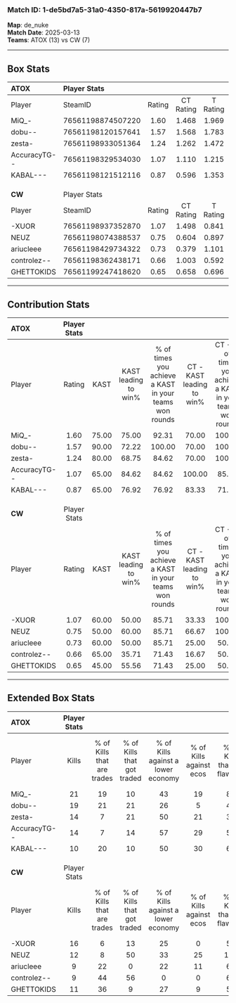 ### Match ID: 1-de5bd7a5-31a0-4350-817a-5619920447b7  
**Map**: de_nuke  
**Match Date**: 2025-03-13  
**Teams**: ATOX (13) vs CW (7)  

---  

## Box Stats  

| **ATOX**     | Player Stats      |        |           |          |       |       |       |         |        |      |     |
| :- | :- | :-: | :-: | :-: | :-: | :-: | :-: | :-: | :-: | :-: | :-: |
| Player       | SteamID           | Rating | CT Rating | T Rating | KAST  |  ADR  | Kills | Assists | Deaths | K/D  | HS% |
| MiQ_-        | 76561198874507220 |  1.60  |   1.468   |  1.969   | 75.00 | 107.3 |  21   |    1    |   10   | 2.10 | 52  |
| dobu--       | 76561198120157641 |  1.57  |   1.568   |  1.783   | 90.00 | 107.9 |  19   |    7    |   13   | 1.46 | 57  |
| zesta-       | 76561198933051364 |  1.24  |   1.262   |  1.472   | 80.00 | 74.8  |  14   |    3    |   10   | 1.40 | 57  |
| AccuracyTG-- | 76561198329534030 |  1.07  |   1.110   |  1.215   | 65.00 | 74.9  |  14   |    2    |   12   | 1.17 | 50  |
| KABAL---     | 76561198121512116 |  0.87  |   0.596   |  1.353   | 65.00 | 66.5  |  10   |    2    |   12   | 0.83 | 80  |
|              |                   |        |           |          |       |       |       |         |        |      |     |
|              |                   |        |           |          |       |       |       |         |        |      |     |
|              |                   |        |           |          |       |       |       |         |        |      |     |
| **CW**       | Player Stats      |        |           |          |       |       |       |         |        |      |     |
| Player       | SteamID           | Rating | CT Rating | T Rating | KAST  |  ADR  | Kills | Assists | Deaths | K/D  | HS% |
| -XUOR        | 76561198937352870 |  1.07  |   1.498   |  0.841   | 60.00 | 92.1  |  16   |    3    |   16   | 1.00 | 62  |
| NEUZ         | 76561198074388537 |  0.75  |   0.604   |  0.897   | 50.00 | 77.9  |  12   |    2    |   17   | 0.71 | 66  |
| ariucleee    | 76561198429734322 |  0.73  |   0.379   |  1.101   | 60.00 | 54.1  |   9   |    3    |   13   | 0.69 | 44  |
| controlez--  | 76561198362438171 |  0.66  |   1.003   |  0.592   | 65.00 | 47.5  |   9   |    2    |   16   | 0.56 | 55  |
| GHETTOKIDS   | 76561199247418620 |  0.65  |   0.658   |  0.696   | 45.00 | 66.9  |  11   |    0    |   16   | 0.69 | 72  |
---  

## Contribution Stats  

| **ATOX**     | Player Stats |       |                      |                                                        |                           |                                                             |                          |                                                            |
| :- | :-: | :-: | :-: | :-: | :-: | :-: | :-: | :-: |
| Player       |    Rating    | KAST  | KAST leading to win% | % of times you achieve a KAST in your teams won rounds | CT - KAST leading to win% | CT - % of times you achieve a KAST in your teams won rounds | T - KAST leading to win% | T - % of times you achieve a KAST in your teams won rounds |
| MiQ_-        |     1.60     | 75.00 |        75.00         |                         92.31                          |           70.00           |                           100.00                            |          83.33           |                           83.33                            |
| dobu--       |     1.57     | 90.00 |        72.22         |                         100.00                         |           70.00           |                           100.00                            |          75.00           |                           100.00                           |
| zesta-       |     1.24     | 80.00 |        68.75         |                         84.62                          |           70.00           |                           100.00                            |          66.67           |                           66.67                            |
| AccuracyTG-- |     1.07     | 65.00 |        84.62         |                         84.62                          |          100.00           |                            85.71                            |          71.43           |                           83.33                            |
| KABAL---     |     0.87     | 65.00 |        76.92         |                         76.92                          |           83.33           |                            71.43                            |          71.43           |                           83.33                            |
|              |              |       |                      |                                                        |                           |                                                             |                          |                                                            |
|              |              |       |                      |                                                        |                           |                                                             |                          |                                                            |
|              |              |       |                      |                                                        |                           |                                                             |                          |                                                            |
| **CW**       | Player Stats |       |                      |                                                        |                           |                                                             |                          |                                                            |
| Player       |    Rating    | KAST  | KAST leading to win% | % of times you achieve a KAST in your teams won rounds | CT - KAST leading to win% | CT - % of times you achieve a KAST in your teams won rounds | T - KAST leading to win% | T - % of times you achieve a KAST in your teams won rounds |
| -XUOR        |     1.07     | 60.00 |        50.00         |                         85.71                          |           33.33           |                           100.00                            |          66.67           |                           80.00                            |
| NEUZ         |     0.75     | 50.00 |        60.00         |                         85.71                          |           66.67           |                           100.00                            |          57.14           |                           80.00                            |
| ariucleee    |     0.73     | 60.00 |        50.00         |                         85.71                          |           25.00           |                            50.00                            |          62.50           |                           100.00                           |
| controlez--  |     0.66     | 65.00 |        35.71         |                         71.43                          |           16.67           |                            50.00                            |          50.00           |                           80.00                            |
| GHETTOKIDS   |     0.65     | 45.00 |        55.56         |                         71.43                          |           25.00           |                            50.00                            |          80.00           |                           80.00                            |
---  

## Extended Box Stats  

| **ATOX**     | Player Stats |                            |                            |                                    |                         |                              |                                 |        |                             |                                     |                          |                               |                            |
| :- | :-: | :-: | :-: | :-: | :-: | :-: | :-: | :-: | :-: | :-: | :-: | :-: | :-: |
| Player       |    Kills     | % of Kills that are trades | % of Kills that got traded | % of Kills against a lower economy | % of Kills against ecos | % of Kills that are flawless | % of Kills that are close duels | Deaths | % of Deaths that get traded | % of Deaths against a lower economy | % of Deaths against ecos | % of Deaths that are flawless | % of Deaths that are close |
| MiQ_-        |      21      |             19             |             10             |                 43                 |           19            |              81              |                0                |   10   |             20              |                 20                  |            0             |              100              |             10             |
| dobu--       |      19      |             21             |             21             |                 26                 |            5            |              42              |                0                |   13   |             31              |                 38                  |            8             |              69               |             15             |
| zesta-       |      14      |             7              |             21             |                 50                 |           21            |              36              |                7                |   10   |             40              |                 20                  |            10            |              80               |             0              |
| AccuracyTG-- |      14      |             7              |             14             |                 57                 |           29            |              57              |                0                |   12   |             25              |                 17                  |            0             |              67               |             0              |
| KABAL---     |      10      |             20             |             10             |                 50                 |           30            |              60              |                0                |   12   |              8              |                 17                  |            0             |              50               |             33             |
|              |              |                            |                            |                                    |                         |                              |                                 |        |                             |                                     |                          |                               |                            |
|              |              |                            |                            |                                    |                         |                              |                                 |        |                             |                                     |                          |                               |                            |
|              |              |                            |                            |                                    |                         |                              |                                 |        |                             |                                     |                          |                               |                            |
| **CW**       | Player Stats |                            |                            |                                    |                         |                              |                                 |        |                             |                                     |                          |                               |                            |
| Player       |    Kills     | % of Kills that are trades | % of Kills that got traded | % of Kills against a lower economy | % of Kills against ecos | % of Kills that are flawless | % of Kills that are close duels | Deaths | % of Deaths that get traded | % of Deaths against a lower economy | % of Deaths against ecos | % of Deaths that are flawless | % of Deaths that are close |
| -XUOR        |      16      |             6              |             13             |                 25                 |            0            |              56              |               13                |   16   |             19              |                 13                  |            6             |              69               |             0              |
| NEUZ         |      12      |             8              |             50             |                 33                 |           25            |             100              |                0                |   17   |             12              |                 12                  |            6             |              59               |             6              |
| ariucleee    |      9       |             22             |             0              |                 22                 |           11            |              67              |               22                |   13   |             31              |                  0                  |            0             |              54               |             0              |
| controlez--  |      9       |             44             |             56             |                 0                  |            0            |              67              |               11                |   16   |             13              |                  6                  |            0             |              81               |             0              |
| GHETTOKIDS   |      11      |             36             |             9              |                 27                 |            9            |              55              |               18                |   16   |              6              |                 13                  |            0             |              44               |             0              |
